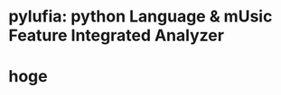 pylufia: python Language & mUsic Feature Integrated Analyzer
============================================================

# hoge
